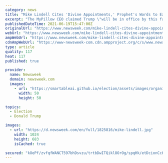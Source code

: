 ```yaml
---
category: news
title: "Mike Lindell Cites 'Divine Appointments,' Prophet's Words to Explain Affinity for Trump"
excerpt: "The MyPillow CEO claimed Trump \"will be in office by this fall\" after a July \"cyber symposium\" he plans to hold."
publishedDateTime: 2021-06-19T15:47:00Z
originalUrl: "https://www.newsweek.com/mike-lindell-cites-divine-appointments-prophets-words-explain-affinity-trump-1602266"
webUrl: "https://www.newsweek.com/mike-lindell-cites-divine-appointments-prophets-words-explain-affinity-trump-1602266"
ampWebUrl: "https://www.newsweek.com/mike-lindell-cites-divine-appointments-prophets-words-explain-affinity-trump-1602266?amp=1"
cdnAmpWebUrl: "https://www-newsweek-com.cdn.ampproject.org/c/s/www.newsweek.com/mike-lindell-cites-divine-appointments-prophets-words-explain-affinity-trump-1602266?amp=1"
type: article
quality: 117
heat: 117
published: true

provider:
  name: Newsweek
  domain: newsweek.com
  images:
    - url: "https://smartableai.github.io/election/assets/images/organizations/newsweek.com-50x50.jpg"
      width: 50
      height: 50

topics:
  - Election
  - Donald Trump

images:
  - url: "https://d.newsweek.com/en/full/1825816/mike-lindell.jpg"
    width: 1024
    height: 683
    isCached: true

secured: "kOePf/zvfqfWANCT597bhDsvzu/trtbDwITQikl8OrOg/spqHk/etDcionCcHUZ/biLPHDt04Gy+wP2MxnnYNgjPsQHOzKoqcOJbmVv6btXan4/PZ6oq60iM/F78t+e6WFkfafkwWzo85BBzw0AJpBtQhrFRBnkqeqUxW7vlamzMpJel0Vgut9Dyk02NZl83Lytpek/TPPdF5GnAtmPHH3a5cPSVBB4/O+UbTYodvfsZk+F3UnsM9x+R1GNxb4EGhOfSEpr5ChiA0lv/nK8crH2cLtrLQVhBC4odu0CDMOZkRuGt2B1qRv2EtvWTtZEnyur1DqdZbG+o3bdUDl9dvNQEkyJDzfWnybCXuWpT/Vo=;wiRFVriCQNCtJNs9QGkUIQ=="
---
```


